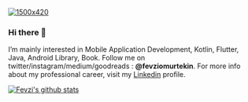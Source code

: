 
[![1500x420](https://media.giphy.com/media/iIqmM5tTjmpOB9mpbn/giphy.gif)](https://github.com/fevziomurtekin)

### Hi there 👋 

I’m mainly interested in Mobile Application Development, Kotlin, Flutter, Java, Android Library, Book. Follow me on twitter/instagram/medium/goodreads : **@fevziomurtekin**. For more info about my professional career, visit my [Linkedin](https://www.linkedin.com/in/fevziomurtekin) profile.


[![Fevzi's github stats](https://github-readme-stats.vercel.app/api?username=fevziomurtekin)](https://github.com/fevziomurtekin/github-readme-stats) 

